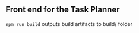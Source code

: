 Front end for the Task Planner
------------------------------

`npm run build` outputs build artifacts to build/ folder
